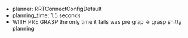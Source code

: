 * planner: RRTConnectConfigDefault
* planning_time: 1.5 seconds
* WITH PRE GRASP
 the only time it fails was pre grap -> grasp shitty planning